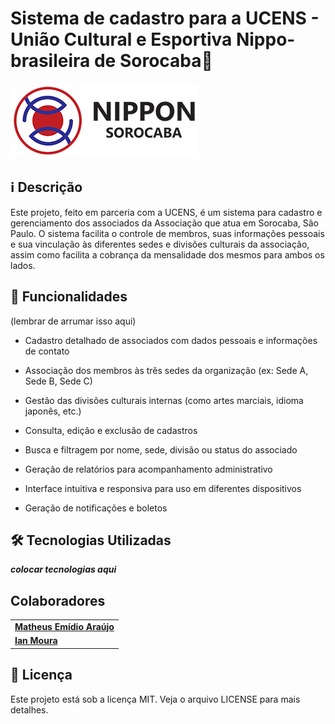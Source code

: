 # Sistema de cadastro para a UCENS - União Cultural e Esportiva Nippo-brasileira de Sorocaba🎌

<img src="logo.png" alt="logo ucens">

## ℹ️ Descrição
Este projeto, feito em parceria com a UCENS, é um sistema para cadastro e gerenciamento dos associados da Associação que atua em Sorocaba, São Paulo. O sistema facilita o controle de membros, suas informações pessoais e sua vinculação às diferentes sedes e divisões culturais da associação, assim como facilita a cobrança da mensalidade dos mesmos para ambos os lados.

## 🚀 Funcionalidades
(lembrar de arrumar isso aqui)
- Cadastro detalhado de associados com dados pessoais e informações de contato

- Associação dos membros às três sedes da organização (ex: Sede A, Sede B, Sede C)

- Gestão das divisões culturais internas (como artes marciais, idioma japonês, etc.)

- Consulta, edição e exclusão de cadastros

- Busca e filtragem por nome, sede, divisão ou status do associado

- Geração de relatórios para acompanhamento administrativo

- Interface intuitiva e responsiva para uso em diferentes dispositivos

- Geração de notificações e boletos

## 🛠 Tecnologias Utilizadas
***colocar tecnologias aqui***


## Colaboradores
<table>
  <tr>
    <td>
      <a href="github.com/MatheusAraujo121" title="matheus">
        <b>Matheus Emídio Araújo</b>
      </a>
    </td>
  </tr>
  <tr>
    <td>
      <a href="github.com/Janmou" title="ian">
        <b>Ian Moura</b>
      </a>
  </tr>
</table>

## 📄 Licença
Este projeto está sob a licença MIT. Veja o arquivo LICENSE para mais detalhes.
